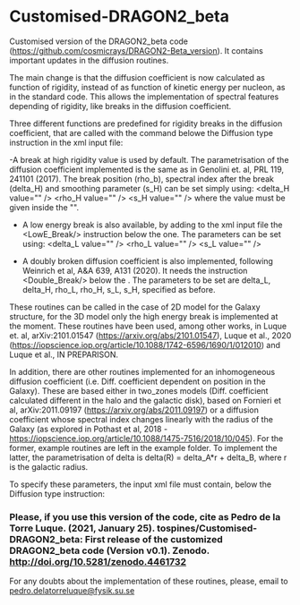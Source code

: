 # Customised-DRAGON2_beta
Customised version of the DRAGON2_beta code (https://github.com/cosmicrays/DRAGON2-Beta_version). It contains important updates in the diffusion routines.

The main change is that the diffusion coefficient is now calculated as function of rigidity, instead of as function of kinetic energy per nucleon, as in the standard code. This allows the implementation of spectral features depending of rigidity, like breaks in the diffusion coefficient. 

Three different functions are predefined for rigidity breaks in the diffusion coefficient, that are called with the <BreakDiff/> command belowe the Diffusion type instruction in the xml input file:

  -A break at high rigidity value is used by default. The parametrisation of the diffusion coefficient implemented is the same as in Genolini et. al, PRL 119, 241101 (2017).
  The break position (rho_b), spectral index after the break (delta_H) and smoothing parameter (s_H) can be set simply using:
    <delta_H value="" />
    <rho_H value="" />
    <s_H value="" />
  where the value must be given inside the "". 

  - A low energy break is also available, by adding to the xml input file the <LowE_Break/> instruction below the <BreakDiff/> one. The parameters can be set using:
    <delta_L value="" />
    <rho_L value="" />
    <s_L value="" />

  - A doubly broken diffusion coefficient is also implemented, following Weinrich et al, A&A 639, A131 (2020). It needs the instruction <Double_Break/> below the <BreakDiff/>.         The parameters to be set are delta_L, delta_H, rho_L, rho_H, s_L, s_H, specified as before. 

These routines can be called in the case of 2D model for the Galaxy structure, for the 3D model only the high energy break is implemented at the moment. These routines have been used, among other works, in Luque et. al, arXiv:2101.01547 (https://arxiv.org/abs/2101.01547), Luque et al., 2020 (https://iopscience.iop.org/article/10.1088/1742-6596/1690/1/012010) and Luque et al., IN PREPARISON. 


In addition, there are other routines implemented for an inhomogeneous diffusion coefficient (i.e. Diff. coefficient dependent on position in the Galaxy). These are based either in two_zones models (Diff. coefficient calculated different in the halo and the galactic disk), based on Fornieri et al, arXiv:2011.09197 (https://arxiv.org/abs/2011.09197) or a diffusion coefficient whose spectral index changes linearly with the radius of the Galaxy (as explored in Pothast et al, 2018 - https://iopscience.iop.org/article/10.1088/1475-7516/2018/10/045). For the former, example routines are left in the example folder. 
To implement the latter, the parametrisation of delta is delta(R) = delta_A*r + delta_B, where r is the galactic radius. 

To specify these parameters, the input xml file must contain, below the Diffusion type instruction:     
    <VariableD />     <!TwoZone />     <deltaB value="" />    <deltaA value="" />


 ### Please, if you use this version of the code, cite as Pedro de la Torre Luque. (2021, January 25). tospines/Customised-DRAGON2_beta: First release of the customized DRAGON2_beta code (Version v0.1). Zenodo. http://doi.org/10.5281/zenodo.4461732
 
For any doubts about the implementation of these routines, please, email to pedro.delatorreluque@fysik.su.se
